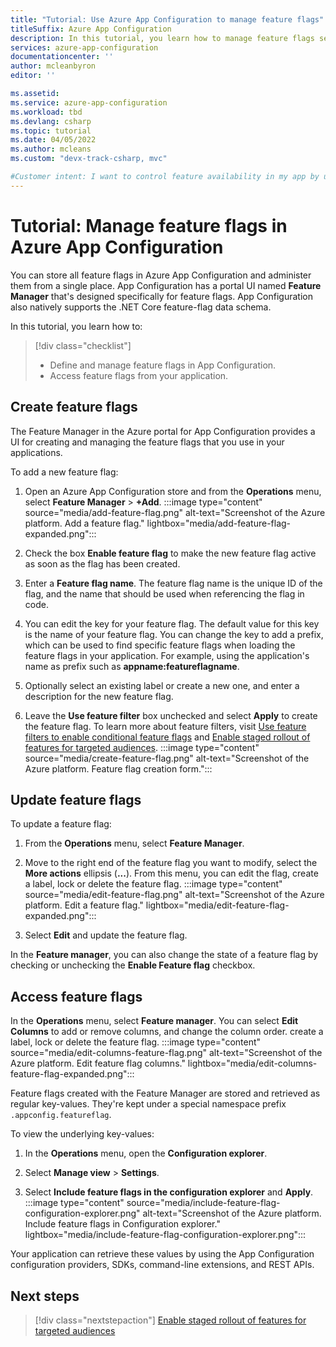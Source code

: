 ```yaml
---
title: "Tutorial: Use Azure App Configuration to manage feature flags"
titleSuffix: Azure App Configuration
description: In this tutorial, you learn how to manage feature flags separately from your application by using Azure App Configuration.
services: azure-app-configuration
documentationcenter: ''
author: mcleanbyron
editor: ''

ms.assetid: 
ms.service: azure-app-configuration
ms.workload: tbd
ms.devlang: csharp
ms.topic: tutorial
ms.date: 04/05/2022
ms.author: mcleans
ms.custom: "devx-track-csharp, mvc"

#Customer intent: I want to control feature availability in my app by using App Configuration.
---
```


# Tutorial: Manage feature flags in Azure App Configuration

You can store all feature flags in Azure App Configuration and administer them from a single place. App Configuration has a portal UI named **Feature Manager** that's designed specifically for feature flags. App Configuration also natively supports the .NET Core feature-flag data schema.

In this tutorial, you learn how to:

> [!div class="checklist"]
> * Define and manage feature flags in App Configuration.
> * Access feature flags from your application.

## Create feature flags

The Feature Manager in the Azure portal for App Configuration provides a UI for creating and managing the feature flags that you use in your applications.

To add a new feature flag:

1. Open an Azure App Configuration store and from the **Operations** menu, select **Feature Manager** > **+Add**.
:::image type="content" source="media/add-feature-flag.png" alt-text="Screenshot of the Azure platform. Add a feature flag." lightbox="media/add-feature-flag-expanded.png":::

1. Check the box **Enable feature flag** to make the new feature flag active as soon as the flag has been created.

1. Enter a **Feature flag name**. The feature flag name is the unique ID of the flag, and the name that should be used when referencing the flag in code.

1. You can edit the key for your feature flag. The default value for this key is the name of your feature flag. You can change the key to add a prefix, which can be used to find specific feature flags when loading the feature flags in your application. For example, using the application's name as prefix such as **appname:featureflagname**.

1. Optionally select an existing label or create a new one, and enter a description for the new feature flag.

1. Leave the **Use feature filter** box unchecked and select **Apply** to create the feature flag. To learn more about feature filters, visit [Use feature filters to enable conditional feature flags](howto-feature-filters-aspnet-core.md) and [Enable staged rollout of features for targeted audiences](howto-targetingfilter-aspnet-core.md).
:::image type="content" source="media/create-feature-flag.png" alt-text="Screenshot of the Azure platform. Feature flag creation form.":::

## Update feature flags

To update a feature flag:

1. From the **Operations** menu, select **Feature Manager**.

1. Move to the right end of the feature flag you want to modify, select the **More actions** ellipsis (**...**). From this menu, you can edit the flag, create a label, lock or delete the feature flag.
:::image type="content" source="media/edit-feature-flag.png" alt-text="Screenshot of the Azure platform. Edit a feature flag." lightbox="media/edit-feature-flag-expanded.png":::

1. Select **Edit** and update the feature flag.

In the **Feature manager**, you can also change the state of a feature flag by checking or unchecking the **Enable Feature flag** checkbox.

## Access feature flags

In the **Operations** menu, select **Feature manager**. You can select **Edit Columns** to add or remove columns, and change the column order.
create a label, lock or delete the feature flag.
:::image type="content" source="media/edit-columns-feature-flag.png" alt-text="Screenshot of the Azure platform. Edit feature flag columns." lightbox="media/edit-columns-feature-flag-expanded.png":::

Feature flags created with the Feature Manager are stored and retrieved as regular key-values. They're kept under a special namespace prefix `.appconfig.featureflag`.

To view the underlying key-values:

1. In the **Operations** menu, open the **Configuration explorer**.

1. Select **Manage view** > **Settings**.

1. Select **Include feature flags in the configuration explorer** and **Apply**.
:::image type="content" source="media/include-feature-flag-configuration-explorer.png" alt-text="Screenshot of the Azure platform. Include feature flags in Configuration explorer." lightbox="media/include-feature-flag-configuration-explorer.png":::

Your application can retrieve these values by using the App Configuration configuration providers, SDKs, command-line extensions, and REST APIs.

## Next steps

> [!div class="nextstepaction"]
> [Enable staged rollout of features for targeted audiences](./howto-targetingfilter-aspnet-core.md)
